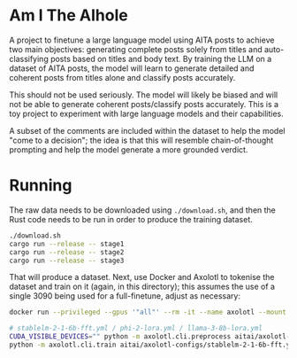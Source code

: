 # Am I The AIhole

A project to finetune a large language model using AITA posts to achieve two main objectives: generating complete posts solely from titles and auto-classifying posts based on titles and body text. By training the LLM on a dataset of AITA posts, the model will learn to generate detailed and coherent posts from titles alone and classify posts accurately.

This should not be used seriously. The model will likely be biased and will not be able to generate coherent posts/classify posts accurately. This is a toy project to experiment with large language models and their capabilities.

A subset of the comments are included within the dataset to help the model "come to a decision"; the idea is that this will resemble chain-of-thought prompting and help the model generate a more grounded verdict.

# Running

The raw data needs to be downloaded using `./download.sh`, and then the Rust code needs to be run in order to produce the training dataset.

```sh
./download.sh
cargo run --release -- stage1
cargo run --release -- stage2
cargo run --release -- stage3
```

That will produce a dataset. Next, use Docker and Axolotl to tokenise the dataset and train on it (again, in this directory); this assumes the use of a single 3090 being used for a full-finetune, adjust as necessary:
```sh
docker run --privileged --gpus '"all"' --rm -it --name axolotl --mount type=bind,src="${PWD}",target=/workspace/axolotl/aitai -v ${HOME}/.cache/huggingface:/root/.cache/huggingface winglian/axolotl:main-latest

# stablelm-2-1-6b-fft.yml / phi-2-lora.yml / llama-3-8b-lora.yml
CUDA_VISIBLE_DEVICES="" python -m axolotl.cli.preprocess aitai/axolotl-configs/stablelm-2-1-6b-fft.yml
python -m axolotl.cli.train aitai/axolotl-configs/stablelm-2-1-6b-fft.yml
```
